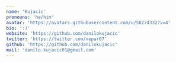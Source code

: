```yaml
---
name: 'Kujacic'
pronouns: 'he/him'
avatar: 'https://avatars.githubusercontent.com/u/58274332?v=4'
bio: ':)'
website: 'https://github.com/danilokujacic'
twitter: 'https://twitter.com/vepar67'
github: 'https://github.com/danilokujacic'
mail: 'danilo.kujacic01@gmail.com'
---
```

